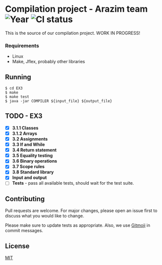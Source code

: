 # Compilation project - Arazim team  ![Year](https://img.shields.io/badge/year-2018--19-red.svg) ![CI status](https://img.shields.io/badge/build-passing-brightgreen.svg)

This is the source of our compilation project. WORK IN PROGRESS!

### Requirements
* Linux
* Make, Jflex, probably other libraries

## Running

```
$ cd EX3
$ make
$ make test
$ java -jar COMPILER ${input_file} ${output_file}
```

## TODO - EX3
- [x] **3.1.1 Classes**
- [x] **3.1.2 Arrays** 
- [x] **3.2 Assignments**
- [x] **3.3 If and While**
- [x] **3.4 Return statement**
- [x] **3.5 Equality testing**
- [x] **3.6 Binary operations**
- [X] **3.7 Scope rules** 
- [x] **3.8 Standard library**
- [x] **Input and output**
- [ ] **Tests** - pass all available tests, should wait for the test suite.

## Contributing
Pull requests are welcome. For major changes, please open an issue first to discuss what you would like to change.

Please make sure to update tests as appropriate. Also, we use [Gitmoji](https://gitmoji.carloscuesta.me/) in commit messages.

## License
[MIT](https://choosealicense.com/licenses/mit/)
